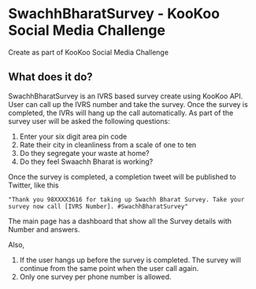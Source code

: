 # SwachhBharatSurvey - KooKoo Social Media Challenge

Create as part of KooKoo Social Media Challenge

## What does it do?

SwachhBharatSurvey is an IVRS based survey create using KooKoo API. User can call up the IVRS number and take the survey.
Once the survey is completed, the IVRs will hang up the call automatically. As part of the survey user will be asked the following questions:
 1. Enter your six digit area pin code
 2. Rate their city in cleanliness from a scale of one to ten
 3. Do they segregate your waste at home?
 4. Do they feel Swaachh Bharat is working?

Once the survey is completed, a completion tweet will be published to Twitter, like this

    "Thank you 98XXXX3616 for taking up Swachh Bharat Survey. Take your survey now call [IVRS Number]. #SwachhBharatSurvey"

The main page has a dashboard that show all the Survey details with Number and answers.

Also,
  1. If the user hangs up before the survey is completed. The survey will continue from the same point when the user call again.
  2. Only one survey per phone number is allowed.

